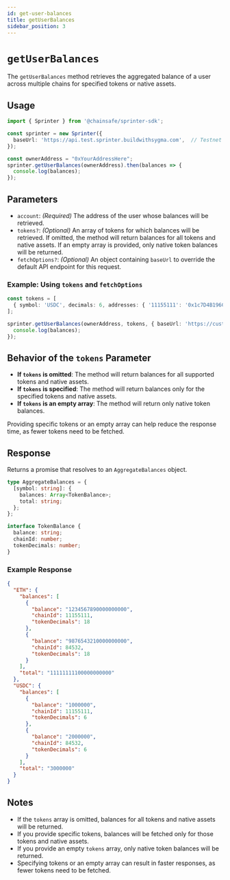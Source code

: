 ```yaml
---
id: get-user-balances
title: getUserBalances
sidebar_position: 3
---
```


# `getUserBalances`

The `getUserBalances` method retrieves the aggregated balance of a user across multiple chains for specified tokens or native assets.

## Usage

```typescript
import { Sprinter } from '@chainsafe/sprinter-sdk';

const sprinter = new Sprinter({
  baseUrl: 'https://api.test.sprinter.buildwithsygma.com',  // Testnet URL
});

const ownerAddress = "0xYourAddressHere";
sprinter.getUserBalances(ownerAddress).then(balances => {
  console.log(balances);
});
```

## Parameters

- `account`: *(Required)* The address of the user whose balances will be retrieved.
- `tokens?`: *(Optional)* An array of tokens for which balances will be retrieved. If omitted, the method will return balances for all tokens and native assets. If an empty array is provided, only native token balances will be returned.
- `fetchOptions?`: *(Optional)* An object containing `baseUrl` to override the default API endpoint for this request.

### Example: Using `tokens` and `fetchOptions`

```typescript
const tokens = [
  { symbol: 'USDC', decimals: 6, addresses: { '11155111': '0x1c7D4B196Cb0C7B01d743Fbc6116a902379C7238' } }
];

sprinter.getUserBalances(ownerAddress, tokens, { baseUrl: 'https://custom.api.url' }).then(balances => {
  console.log(balances);
});
```

## Behavior of the `tokens` Parameter

- **If `tokens` is omitted**: The method will return balances for all supported tokens and native assets.
- **If `tokens` is specified**: The method will return balances only for the specified tokens and native assets.
- **If `tokens` is an empty array**: The method will return only native token balances.

Providing specific tokens or an empty array can help reduce the response time, as fewer tokens need to be fetched.

## Response

Returns a promise that resolves to an `AggregateBalances` object.

```typescript
type AggregateBalances = {
  [symbol: string]: {
    balances: Array<TokenBalance>;
    total: string;
  };
};

interface TokenBalance {
  balance: string;
  chainId: number;
  tokenDecimals: number;
}
```

### Example Response

```json
{
  "ETH": {
    "balances": [
      {
        "balance": "1234567890000000000",
        "chainId": 11155111,
        "tokenDecimals": 18
      },
      {
        "balance": "9876543210000000000",
        "chainId": 84532,
        "tokenDecimals": 18
      }
    ],
    "total": "11111111100000000000"
  },
  "USDC": {
    "balances": [
      {
        "balance": "1000000",
        "chainId": 11155111,
        "tokenDecimals": 6
      },
      {
        "balance": "2000000",
        "chainId": 84532,
        "tokenDecimals": 6
      }
    ],
    "total": "3000000"
  }
}
```

## Notes

- If the `tokens` array is omitted, balances for all tokens and native assets will be returned.
- If you provide specific tokens, balances will be fetched only for those tokens and native assets.
- If you provide an empty `tokens` array, only native token balances will be returned.
- Specifying tokens or an empty array can result in faster responses, as fewer tokens need to be fetched.

